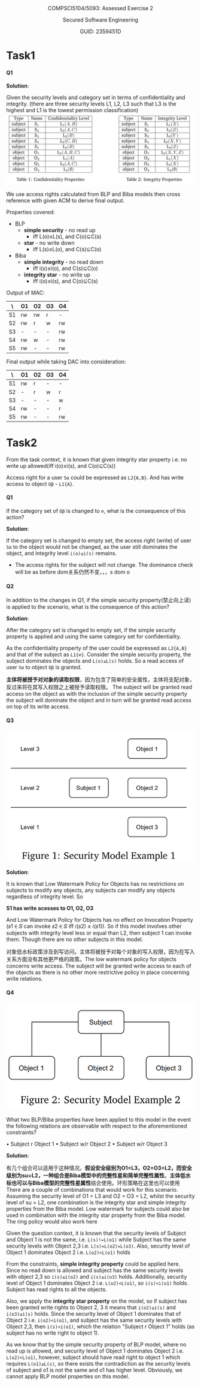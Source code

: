 <center>
COMPSCI5104/5093: Assessed Exercise 2

Secured Software Engineering

GUID: 2359451D
</center>

# Task1

#### Q1

<!-- You are part of security analyst group that is meeting with clients to discuss various implementations of security models in an information system that is being put together. The clients have initially decided on confidentiality and Integrity policies going forward and tables 1 and 2 illustrate their subject and object classifications with associated clearance levels. They have explained to you that there are three security levels L1, L2, L3 such that L3 is the highest and L1 is the lowest permission classification. Both classifications are used for Integrity and Confidentiality. There are Confidentiality category sets A, B and C whilst Integrity category sets are as follows X, Y, Z.你是安全分析小组的一员，该小组正在与客户会面，讨论正在建立的信息系统中的各种安全模式的实施。客户已经初步决定了未来的保密性和完整性政策，表1和表2说明了他们的主体和对象分类以及相关的许可级别。他们已经向你解释了有三个安全级别L1、L2、L3，其中L3是最高的，L1是最低的许可分类。这两种分类都是用于完整性和保密性的。有保密性类别集A、B和C，而完整性类别集如下X、Y、Z。 -->

<!-- You have been asked to implement the Simple Security and Integrity Star properties. Fill out table 4 to indicate any applicable read or write permissions between the different subjects and objects. Treat this as a loose model such that only one property should provide a relation for it to be valid. Cross reference the Discretionary Access Model presented in table 3 to arrive at the final permissible relations. When cross referencing, the discretionary model should confirm the possible relations provided by the mandatory model for the relation to be valid. 你被要求实现简单安全和完整*属性。填写表4，指出不同主体和对象之间任何适用的读或写权限。把它当作一个松散的模型，这样只有一个属性应该提供一个关系才是有效的。交叉引用表3中的自由裁量访问模型，以得出最终允许的关系。当交叉引用时，自由裁量模型应该确认强制性模型所提供的可能的关系，这样关系才是有效的。-->

**Solution**:

Given the security levels and category set in terms of confidentiality and integrity. (there are three security levels L1, L2, L3 such that L3 is the highest and L1 is the lowest permission classification)
![](/static/2022-03-11-16-29-52.png)

We use access rights calculated from BLP and Biba models then cross reference with given ACM to derive final output.

Properties covered:

* BLP
  * **simple security** - no read up
    * iff L(o)≤L(s), and C(o)⊆C(s)
  * **star** - no write down
    * iff L(s)≤L(o), and C(s)⊆C(o)
* Biba
  * **simple integrity** - no read down
    * iff i(s)≤i(o), and C(s)⊆C(o)
  * **integrity star** - no write up
    * iff i(o)≤i(s), and C(o)⊆C(s)

Output of MAC:

\ | O1 | O2 | O3 | O4
---------|----------|---------|----------|---------
 S1 | rw | rw | r | -
 S2 | rw | r | w | rw
 S3 | - | - | - | rw
 S4 | rw | w | - | rw
 S5 | rw | - | - | rw

Final output while taking DAC into consideration:

\ | O1 | O2 | O3 | O4
---------|----------|---------|----------|---------
 S1 | rw | r | - | -
 S2 | - | r | w | r
 S3 | - | - | - | w
 S4 | rw | - | - | r
 S5 | rw | - | - | rw

# Task2

<!-- Questions 1 and 2 concern this following scenario. You are consulting with stakeholders concerning proposed changes to a security policy. There are three security levels L1, L2, L3 such that L1 < L2 < L3 (i.e. level 3 is the highest level of clearance and level 1 is the lowest). The Integrity Star property has been applied to this scenario. One of the access rights for a user is represented as Sα with a category set of {A, B}. Sα has been assigned the security level L2 and has write access to an object Oβ with a security level of L1 and a category set of {A}.问题1和2涉及下面这个场景。你正在与利益相关者协商关于安全政策的拟议修改。有三个安全级别L1、L2、L3，这样L1<L2<L3（即3级是最高级别的权限，1级是最低级别）。完整性*属性已被应用于这种情况。一个用户的访问权限被表示为Sα，其类别集为{A，B}。Sα被分配到安全级别为L2，并且对安全级别为L1、类别集为{A}的对象Oβ有写入权限。 -->

From the task context, it is known that given integrity star property i.e. no write up allowed(iff i(o)≤i(s), and C(o)⊆C(s))

Access right for a user `Sα` could be expressed as `L2{A,B}`. And has write access to object `Oβ` - `L1{A}`.

#### Q1

If the category set of `Oβ` is changed to `∅`, what is the consequence of this action?

**Solution**:

If the category set is changed to empty set, the access right (write) of user `Sα` to the object would not be changed, as the user still dominates the object, and integrity level `i(o)≤i(s)` remains.

- The access rights for the subject will not change. The dominance check will be as before dom关系仍然不变，，，s dom o

#### Q2

In addition to the changes in Q1, if the simple security property(禁止向上读) is applied to the scenario, what is the consequence of this action?

**Solution**:

After the category set is changed to empty set, if the simple security property is applied and using the same category set for confidentiality.

As the confidentiality property of the user could be expressed as `L2{A,B}` and that of the subject as `L1{∅}`. Consider the simple security property, the subject dominates the objects and `L(o)≤L(s)` holds. So a read access of user `Sα` to object `Oβ` is granted.

**主体将被授予对对象的读取权限**，因为包含了简单的安全属性，主体将支配对象，反过来将在其写入权限之上被授予读取权限。 The subject will be granted read access on the object as with the inclusion of the simple security property the subject will dominate the object and in turn will be granted read access on top of its write access.

#### Q3

![](/static/2022-03-11-18-27-40.png)

<!-- Question 3 concerns this model in figure 1 which illustrates some relation between a subject S1 and an object O1. Here we have three security levels that apply to both the subject and object. The category sets have been omitted and do not need to be considered. There are three security levels here L1 < L2 < L3 such that L1 is the lowest and L3 is the highest security level.问题 3 涉及图 1 中的这个模型，它说明了主体 S1 和对象 O1 之间的某种关系。这里我们有适用于主体和客体的三个安全级别。**类别集已被省略**，不需要考虑。这里有三个安全级别 L1 < L2 < L3，因此 L1 是最低的，L3 是最高的安全级别。 -->

<!-- Assuming the **Low Watermark Policy for Objects and the Invocation Property** have been applied to the model in figure 1 describe what relations can exist between the subject and the objects permitted by the security conditions.假设**对象低水标策略和调用属性**已应用于图 1 中的模型，描述安全条件允许的主体和对象之间可以存在的关系 -->

**Solution**:

It is known that Low Watermark Policy for Objects has no restrictions on subjects to modify any objects, any subjects can modify any objects regardless of integrity level. So

**S1 has write acesses to O1, O2, O3**

And Low Watermark Policy for Objects has no effect on Invocation Property (𝑠1 ∈ 𝑆 can invoke 𝑠2 ∈ 𝑆 iff 𝑖(𝑠2)	≤ 𝑖(𝑠1)). So if this model involves other subjects with integrity level less or equal than L2, then subject 1 can invoke them. Though there are no other subjects in this model.

对象低水标政策涉及到写访问。主体将被授予对每个对象的写入权限，因为在写入关系方面没有其他更严格的政策。The low watermark policy for objects concerns write access. The subject will be granted write access to each of the objects as there is no other more restrictive policy in place concerning write relations.

#### Q4

<!-- Question 4 relates to this model in figure 2, which illustrates some relations between a subject and objects. The category sets have been omitted and do not need to be considered. There are three security levels here (not illustrated) L1 < L2 < L3 such that L1 is the lowest and L3 is the highest security level. Consider the following constraints: The security levels the Subject and Object 1 are not equivalent. Furthermore, the security level of Object 1 dominates that of Object 2.问题4与图2中的这个模型有关，它说明了主体和客体之间的一些关系。类别集被省略了，不需要考虑。这里有三个安全级别（没有图示）L1 < L2 < L3，这样L1是最低的，L3是最高的安全级别。考虑下面的约束。主体和客体1的安全级别是不相等的。此外，对象1的安全级别支配着对象2的安全级别。 -->

<!-- 如果关于上述约束可以观察到以下关系，则该模型应用了哪两个 BLP/Biba 属性？ -->

![](/static/2022-03-11-18-56-20.png)

What two BLP/Biba properties have been applied to this model in the event the following relations are observable with respect to the aforementioned constraints? 

• Subject r Object 1
• Subject w/r Object 2
• Subject w/r Object 3

<!-- 已知，Subject和O1安全级别不相等，Subject和O2，O3安全级别相同。 O1 doms O2 所以，C(o2)⊆C(o1) -->

**Solution**:

有几个组合可以适用于这种情况。**假设安全级别为O1=L3，O2=O3=L2，而安全级别为su=L2，一种组合是Biba模型中的完整性星和简单完整性属性**。**主体低水标也可以与Biba模型的完整性星属性**结合使用。环形策略在这里也可以使用 There are a couple of combinations that would work for this scenario. Assuming the security level of O1 = L3 and O2 = O3 = L2, whilst the security level of su = L2, one combination is the integrity star and simple integrity properties from the Biba model. Low watermark for subjects could also be used in combination with the integrity star property from the Biba model. The ring policy would also work here

Given the question context, it is known that the security levels of Subject and Object 1 is not the same, i.e. `L(s)!=L(o1)` while Subject has the same security levels with Object 2,3 i.e. `L(s)=L(o2)=L(o3)`. Also, security level of Object 1 dominates Object 2 i.e. `L(o2)<L(o1)` holds

From the constraints, **simple integrity property** could be applied here. Since no read down is allowed and subject has the same security levels with object 2,3 so `i(s)≤i(o2)` and `i(s)≤i(o3)` holds. Additionally, security level of Object 1 dominates Object 2 i.e. `L(o2)<L(o1)`, so `i(s)<i(o1)` holds. Subject has read rights to all the objects.

Also, we apply the **integrity star property** on the model, so if subject has been granted write rights to Object 2, 3 it means that `i(o2)≤i(s)` and `i(o3)≤i(s)` holds. Since the security level of Object 1 dominates that of Object 2 i.e. `i(o2)<i(o1)`, and subject has the same security levels with Object 2,3, then `i(s)<i(o1)`, which the relation "Subject r Object 1" holds (as subject has no write right to object 1).

As we know that by the simple security property of BLP model, where no read up is allowed, and security level of Object 1 dominates Object 2 i.e. `L(o2)<L(o1)`, however, subject should have read right to object 1 which requires `L(o1)≤L(s)`, so there exists the contradiction as the security levels of subject and o1 is not the same and o1 has higher level. Obviously, we cannot apply BLP model properties on this model.